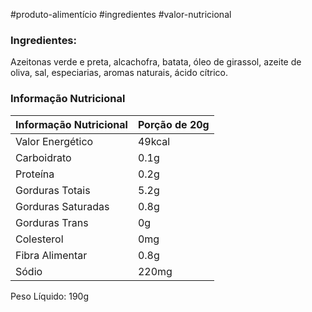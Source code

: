 #produto-alimentício #ingredientes  #valor-nutricional 
### Ingredientes: 
Azeitonas verde e preta, alcachofra, batata, óleo de girassol, azeite de oliva, sal, especiarias, aromas naturais, ácido cítrico.

### Informação Nutricional
| Informação Nutricional|Porção de 20g|
| --- | --- |
|Valor Energético | 49kcal |
|Carboidrato| 0.1g|
|Proteína|0.2g|
|Gorduras Totais|5.2g|
|Gorduras Saturadas|0.8g|
|Gorduras Trans|0g|
|Colesterol|0mg|
|Fibra Alimentar|0.8g|
|Sódio|220mg|

Peso Líquido: 190g
